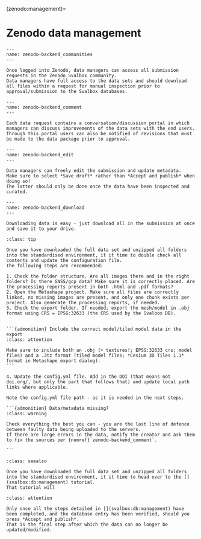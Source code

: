 (zenodo:management)=
# Zenodo data management

```{figure} ./figs/zenodo-backend_communities.gif
---
name: zenodo-backend_communities
---

Once logged into Zenodo, data managers can access all submission requests in the Zenodo Svalbox community.
Data managers have full access to the data sets and should download all files within a request for manual inspection prior to approval/submission to the Svalbox databases.
```

```{figure} ./figs/zenodo-backend_comment.gif
---
name: zenodo-backend_comment
---

Each data request contains a conversation/discussion portal in which managers can discuss improvements of the data sets with the end users.
Through this portal users can also be notified of revisions that must be made to the data package prior to approval.
```

```{figure} ./figs/zenodo-backend_edit.gif
---
name: zenodo-backend_edit
---

Data managers can freely edit the submission and update metadata.
Make sure to select *Save draft* rather than *Accept and publish* when doing so!
The latter should only be done once the data have been inspected and curated.
```


```{figure} ./figs/zenodo-backend_download.gif
---
name: zenodo-backend_download
---

Downloading data is easy - just download all in the submission at once and save it to your drive.
```

````{admonition} Download, extract and update the config file
:class: tip

Once you have downloaded the full data set and unzipped all folders into the standardised environment, it it time to double check all contents and update the configuration file.
The following steps are recommended:

1. Check the folder structure. Are all images there and in the right folders? Is there GNSS/gcp data? Make sure it is correctly placed. Are the processing reports present in both .html and .pdf formats?
2. Open the Metashape project. Make sure all files are correctly linked, no missing images are present, and only one chunk exists per project. Also generate the processing reports, if needed.
3. Check the export folder. If needed, export the mesh/model in .obj format using CRS = EPSG:32633 (the CRS used by the Svalbox DB).


```{admonition} Include the correct model/tiled model data in the export
:class: attention

Make sure to include both an .obj (+ textures!; EPSG:32633 crs; model files) and a .3tz format (tiled model files; *Cesium 3D Tiles 1.1* format in Metashape export dialog).
```

4. Update the config.yml file. Add in the DOI (that means not doi.org/, but only the part that follows that) and update local path links where applicable.

Note the config.yml file path - as it is needed in the next steps.

```{admonition} Data/metadata missing?
:class: warning

Check everything the best you can - you are the last line of defence between faulty data being uploaded to the servers.
If there are large errors in the data, notify the creator and ask them to fix the sources per {numref}`zenodo-backend_comment`.

```
````


````{admonition} Downloaded the full data set?
:class: seealso

Once you have downloaded the full data set and unzipped all folders into the standardised environment, it it time to head over to the [](svalbox:db:management) tutorial.
That tutorial will 

````

````{admonition} Successfully updated the Svalbox DB?
:class: attention

Only once all the steps detailed in [](svalbox:db:management) have been completed, and the database entry has been verified, should you press *Accept and publish*.
That is the final step after which the data can no longer be updated/modified.
````